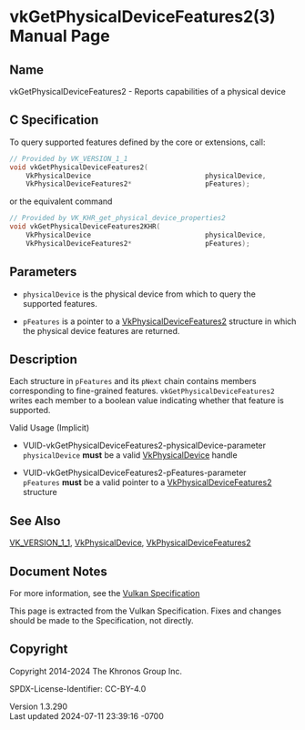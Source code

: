# vkGetPhysicalDeviceFeatures2(3) Manual Page

## Name

vkGetPhysicalDeviceFeatures2 - Reports capabilities of a physical device



## <a href="#_c_specification" class="anchor"></a>C Specification

To query supported features defined by the core or extensions, call:

``` c
// Provided by VK_VERSION_1_1
void vkGetPhysicalDeviceFeatures2(
    VkPhysicalDevice                            physicalDevice,
    VkPhysicalDeviceFeatures2*                  pFeatures);
```

or the equivalent command

``` c
// Provided by VK_KHR_get_physical_device_properties2
void vkGetPhysicalDeviceFeatures2KHR(
    VkPhysicalDevice                            physicalDevice,
    VkPhysicalDeviceFeatures2*                  pFeatures);
```

## <a href="#_parameters" class="anchor"></a>Parameters

- `physicalDevice` is the physical device from which to query the
  supported features.

- `pFeatures` is a pointer to a
  [VkPhysicalDeviceFeatures2](https://registry.khronos.org/vulkan/specs/1.3-extensions/man/html/VkPhysicalDeviceFeatures2.html) structure
  in which the physical device features are returned.

## <a href="#_description" class="anchor"></a>Description

Each structure in `pFeatures` and its `pNext` chain contains members
corresponding to fine-grained features. `vkGetPhysicalDeviceFeatures2`
writes each member to a boolean value indicating whether that feature is
supported.

Valid Usage (Implicit)

- <a href="#VUID-vkGetPhysicalDeviceFeatures2-physicalDevice-parameter"
  id="VUID-vkGetPhysicalDeviceFeatures2-physicalDevice-parameter"></a>
  VUID-vkGetPhysicalDeviceFeatures2-physicalDevice-parameter  
  `physicalDevice` **must** be a valid
  [VkPhysicalDevice](https://registry.khronos.org/vulkan/specs/1.3-extensions/man/html/VkPhysicalDevice.html) handle

- <a href="#VUID-vkGetPhysicalDeviceFeatures2-pFeatures-parameter"
  id="VUID-vkGetPhysicalDeviceFeatures2-pFeatures-parameter"></a>
  VUID-vkGetPhysicalDeviceFeatures2-pFeatures-parameter  
  `pFeatures` **must** be a valid pointer to a
  [VkPhysicalDeviceFeatures2](https://registry.khronos.org/vulkan/specs/1.3-extensions/man/html/VkPhysicalDeviceFeatures2.html) structure

## <a href="#_see_also" class="anchor"></a>See Also

[VK_VERSION_1_1](https://registry.khronos.org/vulkan/specs/1.3-extensions/man/html/VK_VERSION_1_1.html),
[VkPhysicalDevice](https://registry.khronos.org/vulkan/specs/1.3-extensions/man/html/VkPhysicalDevice.html),
[VkPhysicalDeviceFeatures2](https://registry.khronos.org/vulkan/specs/1.3-extensions/man/html/VkPhysicalDeviceFeatures2.html)

## <a href="#_document_notes" class="anchor"></a>Document Notes

For more information, see the <a
href="https://registry.khronos.org/vulkan/specs/1.3-extensions/html/vkspec.html#vkGetPhysicalDeviceFeatures2"
target="_blank" rel="noopener">Vulkan Specification</a>

This page is extracted from the Vulkan Specification. Fixes and changes
should be made to the Specification, not directly.

## <a href="#_copyright" class="anchor"></a>Copyright

Copyright 2014-2024 The Khronos Group Inc.

SPDX-License-Identifier: CC-BY-4.0

Version 1.3.290  
Last updated 2024-07-11 23:39:16 -0700

